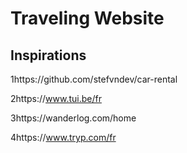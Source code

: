 # Traveling Website

## Inspirations

1https://github.com/stefvndev/car-rental

2https://www.tui.be/fr

3https://wanderlog.com/home

4https://www.tryp.com/fr
